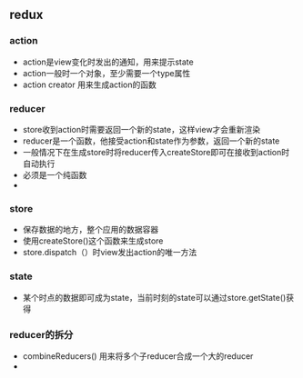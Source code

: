 ## redux
### action
- action是view变化时发出的通知，用来提示state
- action一般时一个对象，至少需要一个type属性
- action creator 用来生成action的函数
### reducer
- store收到action时需要返回一个新的state，这样view才会重新渲染
- reducer是一个函数，他接受action和state作为参数，返回一个新的state
- 一般情况下在生成store时将reducer传入createStore即可在接收到action时自动执行
- 必须是一个纯函数
- 
### store
- 保存数据的地方，整个应用的数据容器
- 使用createStore()这个函数来生成store
- store.dispatch（）时view发出action的唯一方法
### state
- 某个时点的数据即可成为state，当前时刻的state可以通过store.getState()获得


### reducer的拆分
- combineReducers() 用来将多个子reducer合成一个大的reducer
- 
